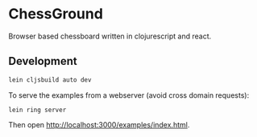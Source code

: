# ChessGround

Browser based chessboard written in clojurescript and react.

## Development

```sh
lein cljsbuild auto dev
```

To serve the examples from a webserver (avoid cross domain requests):

```
lein ring server
```

Then open [http://localhost:3000/examples/index.html](http://localhost:3000/examples/index.html).
